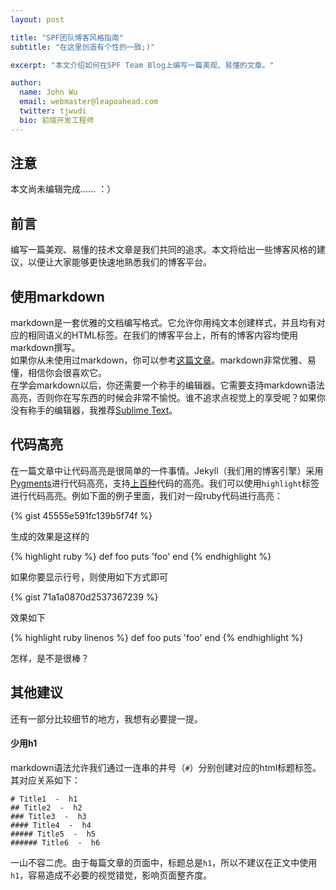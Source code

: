 ```yaml
---
layout: post

title: "SPF团队博客风格指南"
subtitle: "在这里创造有个性的一致;)"

excerpt: "本文介绍如何在SPF Team Blog上编写一篇美观、易懂的文章。"

author:
  name: John Wu
  email: webmaster@leapoahead.com
  twitter: tjwudi
  bio: 前端开发工程师
---
```


## 注意
本文尚未编辑完成…… ：）

## 前言
编写一篇美观、易懂的技术文章是我们共同的追求。本文将给出一些博客风格的建议，以便让大家能够更快速地熟悉我们的博客平台。  

## 使用markdown
markdown是一套优雅的文档编写格式。它允许你用纯文本创建样式，并且均有对应的相同语义的HTML标签。在我们的博客平台上，所有的博客内容均使用markdown撰写。  
如果你从未使用过markdown，你可以参考[这篇文章](http://publish.illinois.edu/commonsknowledge/2014/01/23/getting-started-with-markdown/)。markdown非常优雅、易懂，相信你会很喜欢它。  
在学会markdown以后，你还需要一个称手的编辑器。它需要支持markdown语法高亮，否则你在写东西的时候会非常不愉悦。谁不追求点视觉上的享受呢？如果你没有称手的编辑器，我推荐[Sublime Text](http://www.sublimetext.com/)。

## 代码高亮
在一篇文章中让代码高亮是很简单的一件事情。Jekyll（我们用的博客引擎）采用[Pygments](http://pygments.org/)进行代码高亮，支持[上百种](http://pygments.org/languages/)代码的高亮。我们可以使用`highlight`标签进行代码高亮。例如下面的例子里面，我们对一段ruby代码进行高亮：

{% gist 45555e591fc139b5f74f %}

生成的效果是这样的

{% highlight ruby %}
    def foo
      puts 'foo'
    end
{% endhighlight %}

如果你要显示行号，则使用如下方式即可

{% gist 71a1a0870d2537367239 %}

效果如下

{% highlight ruby linenos %}
    def foo
      puts 'foo'
    end
{% endhighlight %}

怎样，是不是很棒？

## 其他建议
还有一部分比较细节的地方，我想有必要提一提。

#### 少用h1
markdown语法允许我们通过一连串的井号（`#`）分别创建对应的html标题标签。其对应关系如下：  

    # Title1  -  h1
    ## Title2  -  h2
    ### Title3  -  h3
    #### Title4  -  h4
    ##### Title5  -  h5
    ###### Title6  -  h6

一山不容二虎。由于每篇文章的页面中，标题总是`h1`，所以不建议在正文中使用`h1`，容易造成不必要的视觉错觉，影响页面整齐度。  